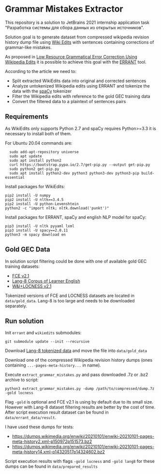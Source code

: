 # Grammar Mistakes Extractor

This repository is a solution to JetBrains 2021 internship application task "Разработка системы для сбора данных из
открытых источников".

Solution goal is to generate dataset from compressed wikipedia revision history dump file
using [Wiki Edits](https://github.com/snukky/wikiedits) with sentences containing corrections of grammar-like mistakes.

As proposed in [Low Resource Grammatical Error Correction Using Wikipedia Edits](http://aclweb.org/anthology/W18-6111)
it is possible to achieve this goal with the [ERRANT](https://github.com/adrianeboyd/errant.git) tool.

According to the article we need to:
* Split extracted WikiEdits data into original and corrected sentences
* Analyze untokenized Wikipedia edits using ERRANT and tokenize the data with
  the [spaCy](https://github.com/explosion/spaCy.git) tokenizer
* Filter the Wikipedia edits with reference to the gold GEC training data
* Convert the filtered data to a plaintext of sentences pairs

## Requirements
As WikiEdits only supports Python 2.7 and spaCy requires Python>=3.3 it is necessary to install both of them.

For Ubuntu 20.04 commands are:
```
  sudo add-apt-repository universe
  sudo apt update
  sudo apt install python2
  curl https://bootstrap.pypa.io/2.7/get-pip.py --output get-pip.py
  sudo python2 get-pip.py
  sudo apt install python2-dev python3 python3-dev python3-pip build-essential
```
Install packages for WikiEdits:
```
pip2 install -U numpy
pip2 install -U nltk==3.4.5
pip2 install -U python-Levenshtein
python2 -c "import nltk; nltk.download('punkt')"
```
Install packages for ERRANT, spaCy and english NLP model for spaCy:
```
pip3 install -U nltk pyyaml lxml
pip3 install -U spacy==2.0.11
python3 -m spacy download en
```

## Gold GEC Data
In solution script filtering could be done with one of available gold GEC training datasets:
* [FCE v2.1](https://www.cl.cam.ac.uk/research/nl/bea2019st/data/fce_v2.1.bea19.tar.gz)
* [Lang-8 Corpus of Learner English](https://docs.google.com/forms/d/e/1FAIpQLSflRX3h5QYxegivjHN7SJ194OxZ4XN_7Rt0cNpR2YbmNV-7Ag/viewform)
* [W&I+LOCNESS v2.1](https://www.cl.cam.ac.uk/research/nl/bea2019st/data/wi+locness_v2.1.bea19.tar.gz)

Tokenized versions of FCE and LOCNESS datasets are located in `data/gold_data`. Lang-8 is too large and needs to be downloaded separately.

## Run solution
Init `errant` and `wikiedits` submodules:
```
git submodule update --init --recursive
```

Download [Lang-8 tokenized data](https://mega.nz/file/Dxkk2QqA#8gdzRTw1FN4y0VMeTBW6ck-9-2iHVmgd43P5vymY6n8) and move the file into `data/gold_data`

Download one of the compressed Wikipedia revision history dumps (ones containing `...-pages-meta-history...` in name).

Execute `extract_grammar_mistakes.py` and pass downloaded .7z or .bz2 archive to script:

```
python3 extract_grammar_mistakes.py -dump /path/to/compressed/dump.7z -gold locness
```

Flag `-gold` is optional and FCE v2.1 is using by default due to its small size. However with Lang-8 dataset filtering results are better by the cost of time.    
After script execution result dataset can be found in `data/errant_data/result`.

I have used these dumps for tests: 
* https://dumps.wikimedia.org/enwiki/20210101/enwiki-20210101-pages-meta-history2.xml-p150972p151573.bz2
* https://dumps.wikimedia.org/enwiki/20210101/enwiki-20210101-pages-meta-history14.xml-p14320517p14324602.bz2

Script execution results with flags `-gold locness` and `-gold lang8` for these dumps can be found in `data/prepared_results`
